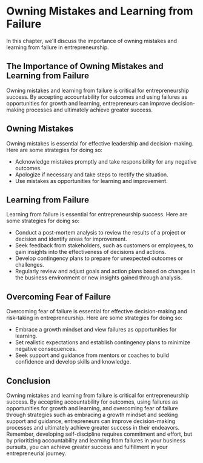 # Owning Mistakes and Learning from Failure

In this chapter, we'll discuss the importance of owning mistakes and learning from failure in entrepreneurship.

The Importance of Owning Mistakes and Learning from Failure
-----------------------------------------------------------

Owning mistakes and learning from failure is critical for entrepreneurship success. By accepting accountability for outcomes and using failures as opportunities for growth and learning, entrepreneurs can improve decision-making processes and ultimately achieve greater success.

Owning Mistakes
---------------

Owning mistakes is essential for effective leadership and decision-making. Here are some strategies for doing so:

* Acknowledge mistakes promptly and take responsibility for any negative outcomes.
* Apologize if necessary and take steps to rectify the situation.
* Use mistakes as opportunities for learning and improvement.

Learning from Failure
---------------------

Learning from failure is essential for entrepreneurship success. Here are some strategies for doing so:

* Conduct a post-mortem analysis to review the results of a project or decision and identify areas for improvement.
* Seek feedback from stakeholders, such as customers or employees, to gain insights into the effectiveness of decisions and actions.
* Develop contingency plans to prepare for unexpected outcomes or challenges.
* Regularly review and adjust goals and action plans based on changes in the business environment or new insights gained through analysis.

Overcoming Fear of Failure
--------------------------

Overcoming fear of failure is essential for effective decision-making and risk-taking in entrepreneurship. Here are some strategies for doing so:

* Embrace a growth mindset and view failures as opportunities for learning.
* Set realistic expectations and establish contingency plans to minimize negative consequences.
* Seek support and guidance from mentors or coaches to build confidence and develop skills and knowledge.

Conclusion
----------

Owning mistakes and learning from failure is critical for entrepreneurship success. By accepting accountability for outcomes, using failures as opportunities for growth and learning, and overcoming fear of failure through strategies such as embracing a growth mindset and seeking support and guidance, entrepreneurs can improve decision-making processes and ultimately achieve greater success in their endeavors. Remember, developing self-discipline requires commitment and effort, but by prioritizing accountability and learning from failures in your business pursuits, you can achieve greater success and fulfillment in your entrepreneurial journey.
